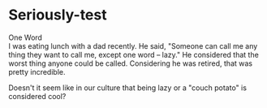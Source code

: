 # Seriously-test
One Word	
I was eating lunch with a dad recently. He said, "Someone can call me any thing they want to call me, except one word – lazy." He considered that the worst thing anyone could be called. Considering he was retired, that was pretty incredible. 

Doesn't it seem like in our culture that being lazy or a "couch potato" is considered cool? 

